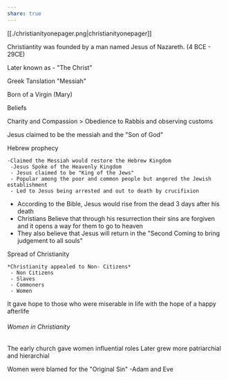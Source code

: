 ```yaml
---
share: true
---
```

[[./christianityonepager.png|christianityonepager]]

Christiantity was founded by a man named Jesus of Nazareth. (4 BCE - 29CE)

Later known as - "The Christ"

Greek Tanslation "Messiah"

Born of a Virgin (Mary)

Beliefs

Charity and Compassion > Obedience to Rabbis and observing customs

Jesus claimed to be the messiah and the "Son of God"

Hebrew prophecy

	-Claimed the Messiah would restore the Hebrew Kingdom
	 -Jesus Spoke of the Heavenly Kingdom
	 - Jesus claimed to be "King of the Jews"
	 - Popular among the poor and common people but angered the Jewish establishment
	 - Led to Jesus being arrested and out to death by crucifixion
- According to the Bible, Jesus would rise from the dead 3 days after his death
- Christians Believe that through his resurrection their sins are forgiven and it opens a way for them to go to heaven
- They also believe that Jesus will return in the "Second Coming to bring judgement to all souls"

Spread of Christianity

	*Christianity appealed to Non- Citizens*
	 - Non Citizens
	 - Slaves
	 - Commoners
	 - Women
It gave hope to those who were miserable in life with the hope of a happy afterlife

###### Women in Christianity

The early church gave women influential roles
Later grew more patriarchial and hierarchial

Women were blamed for the "Original Sin"
 -Adam and Eve